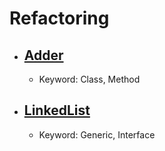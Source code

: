 # Refactoring

- ## [Adder](https://github.com/naneun/Refactoring/tree/main/Adder)
  - Keyword: Class, Method

- ## [LinkedList](https://github.com/naneun/Refactoring/tree/main/LinkedList)
  - Keyword: Generic, Interface
